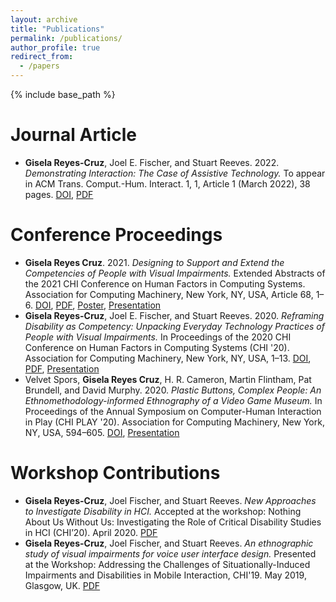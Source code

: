 ```yaml
---
layout: archive
title: "Publications"
permalink: /publications/
author_profile: true
redirect_from:
  - /papers
---
```


{% include base_path %}

Journal Article
======
* __Gisela Reyes-Cruz__, Joel E. Fischer, and Stuart Reeves. 2022. _Demonstrating Interaction: The Case of Assistive Technology._ To appear in ACM Trans. Comput.-Hum. Interact. 1, 1, Article 1 (March 2022), 38 pages. [DOI](https://doi.org/10.1145/3514236), [PDF](../files/accessible-TOCHI-Demonstrating-Interaction.pdf)  


Conference Proceedings
=======
* __Gisela Reyes Cruz__. 2021. _Designing to Support and Extend the Competencies of People with Visual Impairments._ Extended Abstracts of the 2021 CHI Conference on Human Factors in Computing Systems. Association for Computing Machinery, New York, NY, USA, Article 68, 1–6. [DOI](https://dl.acm.org/doi/10.1145/3411763.3443425), [PDF](../files/CHI2021-DC.pdf), [Poster](../files/CHI2021-DC-poster.pdf), [Presentation](https://www.youtube.com/watch?v=SKjxuqtx62A)
* __Gisela Reyes-Cruz__, Joel E. Fischer, and Stuart Reeves. 2020. _Reframing Disability as Competency: Unpacking Everyday Technology Practices of People with Visual Impairments._ In Proceedings of the 2020 CHI Conference on Human Factors in Computing Systems (CHI '20). Association for Computing Machinery, New York, NY, USA, 1–13. [DOI](https://doi.org/10.1145/3313831.3376767), [PDF](../files/Reframing-disability-as-competency.pdf), [Presentation](https://www.youtube.com/watch?v=-Pk3MzIe9NM)
* Velvet Spors, __Gisela Reyes Cruz__, H. R. Cameron, Martin Flintham, Pat Brundell, and David Murphy. 2020. _Plastic Buttons, Complex People: An Ethnomethodology-informed Ethnography of a Video Game Museum._ In Proceedings of the Annual Symposium on Computer-Human Interaction in Play (CHI PLAY '20). Association for Computing Machinery, New York, NY, USA, 594–605. [DOI](https://dl.acm.org/doi/10.1145/3410404.3414234), [Presentation](https://www.youtube.com/watch?v=PtE6cOWnf_I)

Workshop Contributions
========
* __Gisela Reyes-Cruz__, Joel Fischer, and Stuart Reeves. _New Approaches to Investigate Disability in HCI._ Accepted at the workshop: Nothing About Us Without Us: Investigating the Role of Critical Disability Studies in HCI (CHI’20). April 2020. [PDF](../files/New-Approaches-Workshop.pdf)
* __Gisela Reyes-Cruz__, Joel Fischer, and Stuart Reeves. _An ethnographic study of visual impairments for voice user interface design._ Presented at the Workshop: Addressing the Challenges of Situationally-Induced Impairments and Disabilities in Mobile Interaction, CHI'19. May 2019, Glasgow, UK. [PDF](../files/Visual-impairments-and-voice-user-interface-design.pdf)